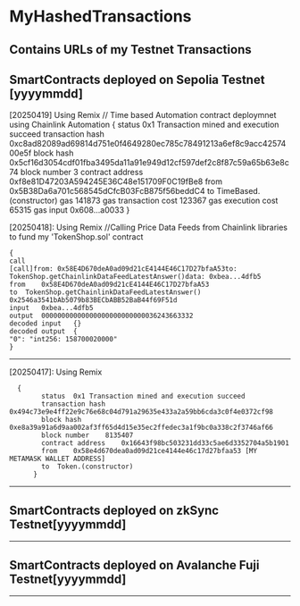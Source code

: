 # MyHashedTransactions
Contains URLs of my Testnet Transactions
--------------------------------------------------------
SmartContracts deployed on Sepolia Testnet [yyyymmdd]
--------------------------------------------------------
[20250419] Using Remix // Time based Automation contract deploymnet using Chainlink Automation
	{
		status	0x1 Transaction mined and execution succeed
		transaction hash	0xc8ad82089ad69814d751e0f4649280ec785c78491213a6ef8c9acc4257400e5f
		block hash	0x5cf16d3054cdf01fba3495da11a91e949d12cf597def2c8f87c59a65b63e8c74
		block number	3
		contract address	0xf8e81D47203A594245E36C48e151709F0C19fBe8
		from	0x5B38Da6a701c568545dCfcB03FcB875f56beddC4
		to	TimeBased.(constructor)
		gas	141873 gas
		transaction cost	123367 gas 
		execution cost	65315 gas 
		input	0x608...a0033
	}
 
[20250418]: Using Remix //Calling Price Data Feeds from Chainlink libraries to fund my 'TokenShop.sol' contract

	{
	call
	[call]from: 0x58E4D670deA0ad09d21cE4144E46C17D27bfaA53to: TokenShop.getChainlinkDataFeedLatestAnswer()data: 0xbea...4dfb5
	from	0x58E4D670deA0ad09d21cE4144E46C17D27bfaA53
	to	TokenShop.getChainlinkDataFeedLatestAnswer() 0x2546a3541bAb5079b83BECbABB52BaB44f69F51d
	input	0xbea...4dfb5
	output	00000000000000000000000000036243663332
	decoded input	{}
	decoded output	{
	"0": "int256: 158700020000"
	}

--------------------------------------------------------
[20250417]: Using Remix 

	  {
            status	0x1 Transaction mined and execution succeed
            transaction hash	0x494c73e9e4ff22e9c76e68c04d791a29635e433a2a59bb6cda3c0f4e0372cf98
            block hash	0xe8a39a91a6d9aa002af3ff65d4d15e35ec2ffedec3a1f9bc0a338c2f3746af66
            block number	8135407
            contract address	0x16643f98bc503231dd33c5ae6d3352704a5b1901
            from	0x58e4d670dea0ad09d21ce4144e46c17d27bfaa53 [MY METAMASK WALLET ADDRESS]
            to	Token.(constructor)
          }
--------------------------------------------------------
SmartContracts deployed on zkSync Testnet[yyyymmdd]
--------------------------------------------------------

--------------------------------------------------------
SmartContracts deployed on Avalanche Fuji Testnet[yyyymmdd]
--------------------------------------------------------


--------------------------------------------------------
